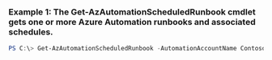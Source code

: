 ### Example 1: The Get-AzAutomationScheduledRunbook cmdlet gets one or more Azure Automation runbooks and associated schedules.
```powershell
PS C:\> Get-AzAutomationScheduledRunbook -AutomationAccountName Contoso17 -ResourceGroupName ResourceGroup01 -RunbookName Runbk01 -ScheduleName Schedule01
```

